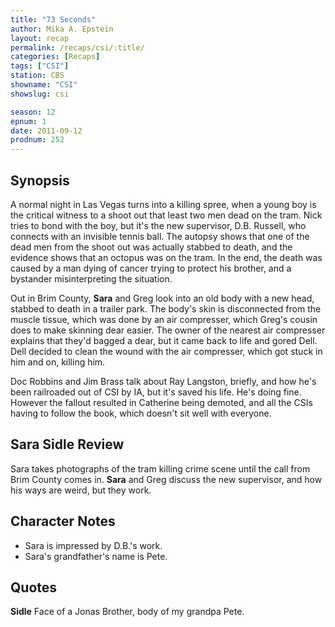 ```yaml
---
title: "73 Seconds"
author: Mika A. Epstein
layout: recap
permalink: /recaps/csi/:title/
categories: [Recaps]
tags: ["CSI"]
station: CBS
showname: "CSI"
showslug: csi

season: 12
epnum: 1  
date: 2011-09-12
prodnum: 252  
---
```


## Synopsis

A normal night in Las Vegas turns into a killing spree, when a young boy is the critical witness to a shoot out that least two men dead on the tram. Nick tries to bond with the boy, but it's the new supervisor, D.B. Russell, who connects with an invisible tennis ball. The autopsy shows that one of the dead men from the shoot out was actually stabbed to death, and the evidence shows that an octopus was on the tram. In the end, the death was caused by a man dying of cancer trying to protect his brother, and a bystander misinterpreting the situation.

Out in Brim County, **Sara** and Greg look into an old body with a new head, stabbed to death in a trailer park. The body's skin is disconnected from the muscle tissue, which was done by an air compresser, which Greg's cousin does to make skinning dear easier. The owner of the nearest air compresser explains that they'd bagged a dear, but it came back to life and gored Dell. Dell decided to clean the wound with the air compresser, which got stuck in him and on, killing him.

Doc Robbins and Jim Brass talk about Ray Langston, briefly, and how he's been railroaded out of CSI by IA, but it's saved his life. He's doing fine. However the fallout resulted in Catherine being demoted, and all the CSIs having to follow the book, which doesn't sit well with everyone.

## Sara Sidle Review

Sara takes photographs of the tram killing crime scene until the call from Brim County comes in. **Sara** and Greg discuss the new supervisor, and how his ways are weird, but they work.

## Character Notes

* Sara is impressed by D.B.'s work.  
* Sara's grandfather's name is Pete.

## Quotes

**Sidle** Face of a Jonas Brother, body of my grandpa Pete.
